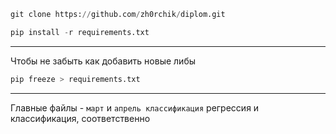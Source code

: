 ```python
git clone https://github.com/zh0rchik/diplom.git
```

```python
pip install -r requirements.txt
```

<hr>
Чтобы не забыть как добавить новые либы

```python
pip freeze > requirements.txt
```
<hr>

Главные файлы - `март` и `апрель классификация` регрессия и классификация, соответственно
